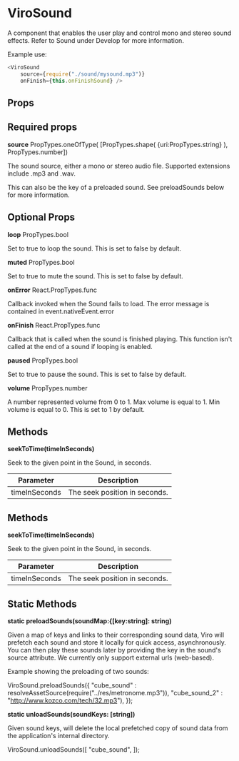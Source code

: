 # ViroSound

A component that enables the user play and control mono and stereo sound effects. Refer to Sound under Develop for more information.

Example use:

```JavaScript
<ViroSound
    source={require("./sound/mysound.mp3")}
    onFinish={this.onFinishSound} />
```

## Props

## Required props

**source**	PropTypes.oneOfType( [PropTypes.shape( {uri:PropTypes.string} ), PropTypes.number])

The sound source, either a mono or stereo audio file. Supported extensions include .mp3 and .wav.

This can also be the key of a preloaded sound. See preloadSounds below for more information.

## Optional Props

**loop**	PropTypes.bool

Set to true to loop the sound. This is set to false by default.

**muted**	PropTypes.bool

Set to true to mute the sound. This is set to false by default.

**onError**	React.PropTypes.func

Callback invoked when the Sound fails to load. The error message is contained in event.nativeEvent.error

**onFinish**	React.PropTypes.func

Callback that is called when the sound is finished playing. This function isn't called at the end of a sound if looping is enabled.

**paused**	PropTypes.bool

Set to true to pause the sound. This is set to false by default.

**volume**	PropTypes.number

A number represented volume from 0 to 1. Max volume is equal to 1. Min volume is equal to 0. This is set to 1 by default.

## Methods

**seekToTime(timeInSeconds)**

Seek to the given point in the Sound, in seconds.

|Parameter|Description|
|---|---|
|timeInSeconds |The seek position in seconds.|

## Methods

**seekToTime(timeInSeconds)**

Seek to the given point in the Sound, in seconds.

|Parameter|Description|
|---|---|
|timeInSeconds |The seek position in seconds.|

## Static Methods

**static preloadSounds(soundMap:{[key:string]: string)**

Given a map of keys and links to their corresponding sound data, Viro will prefetch each sound and store it locally for quick access, asynchronously. You can then play these sounds later by providing the key in the sound's source attribute. We currently only support external urls (web-based).

Example showing the preloading of two sounds:

ViroSound.preloadSounds({ "cube_sound" : resolveAssetSource(require("../res/metronome.mp3")), "cube_sound_2" : "http://www.kozco.com/tech/32.mp3"), });

**static unloadSounds(soundKeys: [string])**

Given sound keys, will delete the local prefetched copy of sound data from the application's internal directory.

ViroSound.unloadSounds([ "cube_sound", ]);
